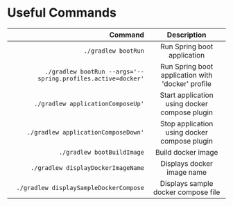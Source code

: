 
# Useful Commands

| Command | Description | 
| -------------:|:--------:|
| `./gradlew bootRun` | Run Spring boot application |
| `./gradlew bootRun --args='--spring.profiles.active=docker'` | Run Spring boot application with 'docker' profile |
| `./gradlew applicationComposeUp'` | Start application using docker compose plugin |
| `./gradlew applicationComposeDown'` | Stop application using docker compose plugin |
| `./gradlew bootBuildImage` | Build docker image|
| `./gradlew displayDockerImageName` | Displays docker image name |
| `./gradlew displaySampleDockerCompose` | Displays sample docker compose file  |